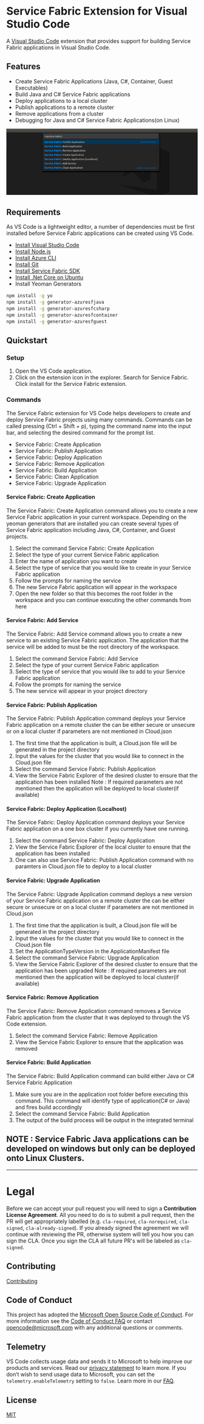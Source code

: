 # Service Fabric Extension for Visual Studio Code

A [Visual Studio Code](https://code.visualstudio.com/) extension that provides support for building Service Fabric applications in Visual Studio Code.

## Features

* Create Service Fabric Applications (Java, C#, Container, Guest Executables)
* Build Java and C# Service Fabric applications
* Deploy applications to a local cluster
* Publish applications to a remote cluster
* Remove applications from a cluster
* Debugging for Java and C# Service Fabric Applications(on Linux)

![Service Fabric Commands in Visual Studio Code](./media/sf-commands.png)

## Requirements

As VS Code is a lightweight editor, a number of dependencies must be first installed before Service Fabric applications can be created using VS Code.

* [Install Visual Studio Code](https://code.visualstudio.com/)
* [Install Node.js](https://nodejs.org/en/)
* [Install Azure CLI](https://docs.microsoft.com/en-us/cli/azure/install-azure-cli?view=azure-cli-latest)
* [Install Git](https://git-scm.com/)
* [Install Service Fabric SDK](https://docs.microsoft.com/en-us/azure/service-fabric/service-fabric-get-started)
* [Install .Net Core on Ubuntu](https://www.microsoft.com/net/learn/get-started/linuxredhat)
* Install Yeoman Generators
```sh
npm install -g yo
npm install -g generator-azuresfjava
npm install -g generator-azuresfcsharp
npm install -g generator-azuresfcontainer
npm install -g generator-azuresfguest
```

## Quickstart

### Setup

1. Open the VS Code application.
2. Click on the extension icon in the explorer. Search for Service Fabric. Click install for the Service Fabric extension.

### Commands
The Service Fabric extension for VS Code helps developers to create and deploy Service Fabric projects using many commands. Commands can be called pressing (Ctrl + Shift + p), typing the command name into the input bar, and selecting the desired command for the prompt list.

* Service Fabric: Create Application
* Service Fabric: Publish Application
* Service Fabric: Deploy Application
* Service Fabric: Remove Application
* Service Fabric: Build Application
* Service Fabric: Clean Application
* Service Fabric: Upgrade Application

#### Service Fabric: Create Application

The Service Fabric: Create Application command allows you to create a new Service Fabric application in your current workspace. Depending on the yeoman generators that are installed you can create several types of Service Fabric application including Java, C#, Container, and Guest projects.

1.  Select the command Service Fabric: Create Application
2.  Select the type of your current Service Fabric application
3.  Enter the name of application you want to create
3.  Select the type of service that you would like to create in your Service Fabric application
4.  Follow the prompts for naming the service
5.  The new Service Fabric application will appear in the workspace
6.  Open the new folder so that this becomes the root folder in the workspace and you can continue executing the other commands from here

#### Service Fabric: Add Service
The Service Fabric: Add Service command allows you to create a new service to an existing Service Fabric application. The application that the service will be added to must be the root directory of the workspace.

1.  Select the command Service Fabric: Add Service
2.  Select the type of your current Service Fabric application
3.  Select the type of service that you would like to add to your Service Fabric application
4.  Follow the prompts for naming the service
5.  The new service will appear in your project directory

#### Service Fabric: Publish Application
The Service Fabric: Publish Application command deploys your Service Fabric application on a remote cluster the can be either secure or unsecure or on a local cluster if parameters are not mentioned in Cloud.json

1.  The first time that the application is built, a Cloud.json file will be generated in the project directory
2.  Input the values for the cluster that you would like to connect in the Cloud.json file
3.  Select the command Service Fabric: Publish Application
4.  View the Service Fabric Explorer of the desired cluster to ensure that the application has been installed
    Note : If required parameters are not mentioned then the application will be deployed to local cluster(if available)

#### Service Fabric: Deploy Application (Localhost)
The Service Fabric: Deploy Application command deploys your Service Fabric application on a one box cluster if you currently have one running.

1.  Select the command Service Fabric: Deploy Application
2.  View the Service Fabric Explorer of the local cluster to ensure that the application has been installed
3.  One can also use Service Fabric: Publish Application command with no paramters in Cloud.json file to deploy to a local cluster

#### Service Fabric: Upgrade Application
The Service Fabric: Upgrade Application command deploys a new version of your Service Fabric application on a remote cluster the can be either secure or unsecure or on a local cluster if parameters are not mentioned in Cloud.json

1.  The first time that the application is built, a Cloud.json file will be generated in the project directory
2.  Input the values for the cluster that you would like to connect in the Cloud.json file
3.  Set the ApplicationTypeVersion in the ApplicationManifest file
4.  Select the command Service Fabric: Upgrade Application
5.  View the Service Fabric Explorer of the desired cluster to ensure that the application has been upgraded
    Note : If required parameters are not mentioned then the application will be deployed to local cluster(if available)

#### Service Fabric: Remove Application
The Service Fabric: Remove Application command removes a Service Fabric application from the cluster that it was deployed to through the VS Code extension.

1.  Select the command Service Fabric: Remove Application
2.  View the Service Fabric Explorer to ensure that the application was removed

#### Service Fabric: Build Application
The Service Fabric: Build Application command can build either Java or C# Service Fabric Application

1.  Make sure you are in the application root folder before executing this command. This command will identify type of application(C# or Java) 
    and fires build accordingly
2.  Select the command Service Fabric: Build Application
3.  The output of the build process will be output in the integrated terminal

   ## NOTE : Service Fabric Java applications can be developed on windows but only can be deployed onto Linux Clusters.

-----------------------------------------------------------------------------------------------------------

# Legal

Before we can accept your pull request you will need to sign a **Contribution License Agreement**. All you need to do is to submit a pull request, then the PR will get appropriately labelled (e.g. `cla-required`, `cla-norequired`, `cla-signed`, `cla-already-signed`). If you already signed the agreement we will continue with reviewing the PR, otherwise system will tell you how you can sign the CLA. Once you sign the CLA all future PR's will be labeled as `cla-signed`.

## Contributing 
[Contributing](https://github.com/Microsoft/vscode-service-fabric-reliable-services/blob/master/CONTRIBUTING.md)

## Code of Conduct

This project has adopted the [Microsoft Open Source Code of Conduct](https://opensource.microsoft.com/codeofconduct/). For more information see the [Code of Conduct FAQ](https://opensource.microsoft.com/codeofconduct/faq/) or contact [opencode@microsoft.com](mailto:opencode@microsoft.com) with any additional questions or comments.

## Telemetry

VS Code collects usage data and sends it to Microsoft to help improve our products and services. Read our [privacy statement](https://go.microsoft.com/fwlink/?LinkID=528096&clcid=0x409) to learn more. If you don’t wish to send usage data to Microsoft, you can set the `telemetry.enableTelemetry` setting to `false`. Learn more in our [FAQ](https://code.visualstudio.com/docs/supporting/faq#_how-to-disable-telemetry-reporting).

## License

[MIT](LICENSE)
